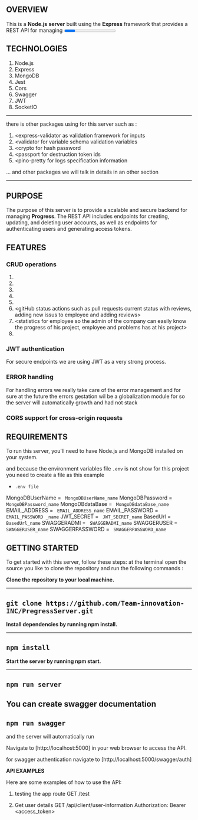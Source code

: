 ## OVERVIEW

This is a **Node.js** **server** built using the **Express** framework that provides a REST API for managing <Progress app>. The server uses MongoDB as the database and includes JWT authentication to secure endpoints that require authorization.

## TECHNOLOGIES

1. Node.js
2. Express
3. MongoDB
4. Jest
5. Cors
6. Swagger
7. JWT
8. SocketIO
---
there is other packages using for this server such as :

01. <express-validator as validation framework for inputs
02. <validator for variable schema validation variables
03. <crypto for hash password
04. <passport for destruction token ids
05. <pino-pretty for logs specification information

... and other packages we will talk in details in an other section

---
## PURPOSE

The purpose of this server is to provide a scalable and secure backend for managing **Progress**. The REST API includes endpoints for creating, updating, and deleting user accounts, as well as endpoints for authenticating users and generating access tokens.

## FEATURES
### CRUD operations
1. <user accounts>
2. <company accounts>
3. <messages sending between users>
4. <emails sending from the platform>
5. <reports sending to employees as daily once or even monthly in needs>
6. <gitHub status actions such as pull requests current status with reviews, adding new issus to employee and adding reviews>
7. <statistics for employee so the admin of the company can easily know the progress of his project, employee and problems has at his project>
8. <meetings as a feature the meetings management ill be present at the first versions of the project with string calender and scalable management>

### JWT authentication ###

For secure endpoints we are using JWT as a very strong process.

### ERROR handling ###

For handling errors we really take care of the error management and for sure at the future the errors gestation wil be a globalization module for so the server will automatically growth and had not stack

### CORS support for cross-origin requests ###

## REQUIREMENTS

To run this server, you'll need to have Node.js and MongoDB installed on your system.

and because the environment variables file ```.env``` is not show for this project you need to create a file as this example 

- ```.env file ``` 

MongoDBUserName = ``` MongoDBUserName_name``` <create a mongodb atlas and get username>
MongoDBPassword = ``` MongoDBPassword_name``` <create a mongodb atlas and get password>
MongoDBdataBase = ``` MongoDBdataBase_name``` <create a mongodb atlas and get put your database name>
EMAIL_ADDRESS   = ``` EMAIL_ADDRESS_name``` <create a outlook email and get email address>
EMAIL_PASSWORD  = ``` EMAIL_PASSWORD _name``` <create a outlook email and get email password>
JWT_SECRET      = ``` JWT_SECRET_name```  <create a secret code that will describe the identity of your transform token>
BasedUrl        = ``` BasedUrl_name```  <deploy a server  and get the based url for so you can get access for>
SWAGGERADMI     = ``` SWAGGERADMI_name```  <create a token for swagger admin so you can download the swagger json file using the browser>
SWAGGERUSER     = ``` SWAGGERUSER_name```  <create a swagger username so can access to swagger documentation>
SWAGGERPASSWORD = ``` SWAGGERPASSWORD_name``` <create a swagger password so can access to swagger documentation>

## GETTING STARTED
To get started with this server, follow these steps:
at the terminal open the source you like to clone the repository and run the following commands :

**Clone the repository to your local machine.**

--- 
```git clone https://github.com/Team-innovation-INC/PregressServer.git```
---
**Install dependencies by running npm install.**

--- 
```npm install```
---

**Start the server by running npm start.**

--- 
```npm run server```
---

**You can create swagger documentation**
--- 
```npm run swagger```
---
and the server will automatically run

Navigate to [http://localhost:5000] in your web browser to access the API.

for swagger authentication  navigate to [http://localhost:5000/swagger/auth] 

**API EXAMPLES**

Here are some examples of how to use the API:

1. testing the app route 
GET /test

2. Get user details
GET /api/client/user-information
Authorization: Bearer <access_token>